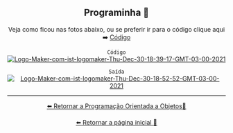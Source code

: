 <div align= "center" >

## Programinha 💫

Veja como ficou nas fotos abaixo, ou se preferir ir para o código clique aqui ➡️ [Código](https://github.com/Ruths2/Java/tree/main/java/curso-em-video-POO/poo/projeto-aula-02/aula02/app/src/main/java/com/ruth/aula02)


`Código`
<a href="https://ibb.co/mTYbB5N">
  <img src="https://i.ibb.co/r0LFt2d/Logo-Maker-com-ist-logomaker-Thu-Dec-30-18-39-17-GMT-03-00-2021.png" alt="Logo-Maker-com-ist-logomaker-Thu-Dec-30-18-39-17-GMT-03-00-2021" border="0" /></a>

`Saída`
<a href="https://ibb.co/pZchg87">
  <img src="https://i.ibb.co/ct0YPHB/Logo-Maker-com-ist-logomaker-Thu-Dec-30-18-52-52-GMT-03-00-2021.png" alt="Logo-Maker-com-ist-logomaker-Thu-Dec-30-18-52-52-GMT-03-00-2021" border="0" /></a>
</div>

---

<div align= "center" >

[⬅️ Retornar a  Programação Orientada a Objetos📃](https://github.com/Ruths2/Java/tree/main/java/curso-em-video-POO)

[⬅️ Retornar a página inicial 📃](https://github.com/Ruths2/Java)
</div>
